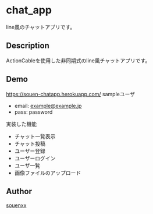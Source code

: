 chat_app
====
line風のチャットアプリです。

## Description
ActionCableを使用した非同期式のline風チャットアプリです。

## Demo
<https://souen-chatapp.herokuapp.com/>
sampleユーザ
 - email: example@example.jp
 - pass: password

実装した機能
 - チャット一覧表示
 - チャット投稿
 - ユーザー登録
 - ユーザーログイン
 - ユーザ一覧
 - 画像ファイルのアップロード
 
## Author

[souenxx](https://github.com/souenxx)
